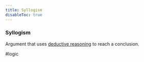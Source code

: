 ```yaml
---
title: Syllogism 
disableToc: true
---
```


### Syllogism 
Argument that uses [deductive reasoning](natural-deduction.md) to reach a conclusion.

#logic 
